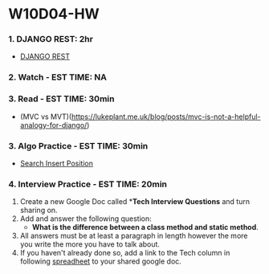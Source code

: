 # W10D04-HW

### 1. DJANGO REST: 2hr
- [DJANGO REST](https://git.generalassemb.ly/SEIR-224/W10D04-HW/blob/master/DJANGO-REST-HW.MD)

### 2. Watch - EST TIME: NA

### 3. Read - EST TIME: 30min
- (MVC vs MVT)(https://lukeplant.me.uk/blog/posts/mvc-is-not-a-helpful-analogy-for-django/)
### 3. Algo Practice - EST TIME: 30min
- [Search Insert Position](https://git.generalassemb.ly/SEIR-224/W10D04-HW/blob/master/ALGO.MD)


### 4.  Interview Practice - EST TIME: 20min
1. Create a new Google Doc called ***Tech Interview Questions** and turn sharing on.
2. Add and answer the following question: 
   - **What is the difference between a class method and static method**.
3. All answers must be at least a paragraph in length however the more you write the more you have to talk about.
4. If you haven't already done so, add a link to the Tech column in following [spreadheet](https://docs.google.com/spreadsheets/d/1S9-poFULhpext3xjNmuU1g-raZGKkFrODEACrIRFLi0/edit#gid=0) to your shared google doc.
